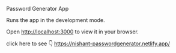 Password Generator App

Runs the app in the development mode.

Open [http://localhost:3000](http://localhost:3000) to view it in your browser.

click here to see 👇
https://nishant-passwordgenerator.netlify.app/


